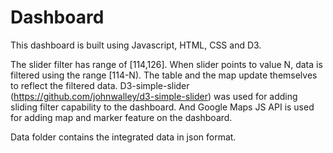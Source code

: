 # Dashboard

This dashboard is built using Javascript, HTML, CSS and D3. 

The slider filter has range of [114,126]. When slider points to value N, data is filtered using the range [114-N). The table and the map update themselves to reflect the filtered data. D3-simple-slider (https://github.com/johnwalley/d3-simple-slider) was used for adding sliding filter capability to the dashboard. And Google Maps JS API is used for adding map and marker feature on the dashboard. 

Data folder contains the integrated data in json format. 
